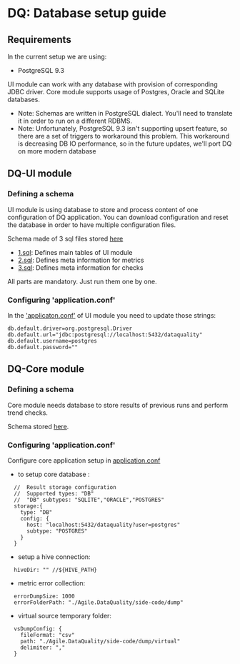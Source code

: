 # DQ: Database setup guide

## Requirements

In the current setup we are using:
- PostgreSQL 9.3

UI module can work with any database with provision of corresponding JDBC driver.
Core module supports usage of Postgres, Oracle and SQLite databases.

* Note: Schemas are written in PostgreSQL dialect. You'll need to translate it in order to run on a different RDBMS.
* Note: Unfortunately, PostgreSQL 9.3 isn't supporting upsert feature, so there are a set of triggers to workaround this problem. This workaround is decreasing DB IO performance, so in the future updates, we'll port DQ on more modern database

## DQ-UI module
### Defining a schema

UI module is using database to store and process content of one configuration of DQ application. You can download configuration and reset the database in order to have multiple configuration files.

Schema made of 3 sql files stored [here](/dq-ui/conf/evolutions/default)
- [1.sql](/dq-ui/conf/evolutions/default/1.sql): Defines main tables of UI module
- [2.sql](/dq-ui/conf/evolutions/default/2.sql): Defines meta information for metrics
- [3.sql](/dq-ui/conf/evolutions/default/3.sql): Defines meta information for checks

All parts are mandatory. Just run them one by one.

### Configuring 'application.conf'

In the ['applicaton.conf'](/dq-ui/conf/application.conf) of UI module you need to update those strings:
```hocon
db.default.driver=org.postgresql.Driver
db.default.url="jdbc:postgresql://localhost:5432/dataquality"
db.default.username=postgres
db.default.password=""
```

## DQ-Core module
### Defining a schema

Core module needs database to store results of previous runs and perform trend checks.

Schema stored [here](/dq-core/schema.sql).

### Configuring 'application.conf'

Configure core application setup in [application.conf](/dq-core/src/main/resources/application.conf)
- to setup core database :
```hocon
  //  Result storage configuration
  //  Supported types: "DB"
  //  "DB" subtypes: "SQLITE","ORACLE","POSTGRES"
  storage:{
    type: "DB"
    config: {
      host: "localhost:5432/dataquality?user=postgres"
      subtype: "POSTGRES"
    }
  }
```
- setup a hive connection:
```hocon
  hiveDir: "" //${HIVE_PATH}
```
- metric error collection:
```hocon
  errorDumpSize: 1000
  errorFolderPath: "./Agile.DataQuality/side-code/dump"
```
- virtual source temporary folder:
```hocon
  vsDumpConfig: {
    fileFormat: "csv"
    path: "./Agile.DataQuality/side-code/dump/virtual"
    delimiter: ","
  }
```

